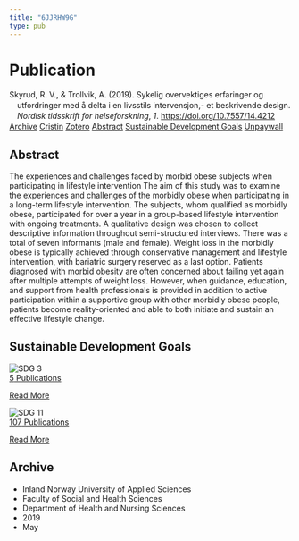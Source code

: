 ```yaml
---
title: "6JJRHW9G"
type: pub
---
```

<h1>Publication</h1>
<article id="csl-bib-container-6JJRHW9G" class="csl-bib-container">
  <div class="csl-bib-body" style="line-height: 1.35; padding-left: 1em; text-indent:-1em;">
  <div class="csl-entry">Skyrud, R. V., &amp; Trollvik, A. (2019). Sykelig overvektiges erfaringer og utfordringer med &#xE5; delta i en livsstils intervensjon,- et beskrivende design. <i>Nordisk tidsskrift for helseforskning</i>, <i>1</i>. <a href="https://doi.org/10.7557/14.4212">https://doi.org/10.7557/14.4212</a></div>
</div>
  <div class="csl-bib-buttons">
    <a href="#taxonomy-article-6JJRHW9G" class="csl-bib-button">Archive</a>
    <a href="https://app.cristin.no/results/show.jsf?id=1696326" alt="Cristin URL" class="csl-bib-button">Cristin</a>
    <a href="http://zotero.org/groups/5402882/items/6JJRHW9G" alt="Zotero URL" class="csl-bib-button">Zotero</a>
    <a href="#abstract-article-6JJRHW9G" class="csl-bib-button">Abstract</a>
    <a href="#sdg-article-6JJRHW9G" class="csl-bib-button">Sustainable Development Goals</a>
    <a href="https://septentrio.uit.no/index.php/helseforsk/article/download/4212/4657" class="csl-bib-button">Unpaywall</a>
  </div>
  <div id="csl-bib-meta-container-6JJRHW9G"></div>
</article>
<div id="csl-bib-meta-6JJRHW9G" class="csl-bib-meta">
  <article id="abstract-article-6JJRHW9G" class="abstract-article">
    <h1>Abstract</h1>
    The experiences and challenges faced by morbid obese subjects when participating in lifestyle intervention The aim of this study was to examine the experiences and challenges of the morbidly obese when participating in a long-term lifestyle intervention. The subjects, whom qualified as morbidly obese, participated for over a year in a group-based lifestyle intervention with ongoing treatments. A qualitative design was chosen to collect descriptive information throughout semi-structured interviews. There was a total of seven informants (male and female). Weight loss in the morbidly obese is typically achieved through conservative management and lifestyle intervention, with bariatric surgery reserved as a last option. Patients diagnosed with morbid obesity are often concerned about failing yet again after multiple attempts of weight loss. However, when guidance, education, and support from health professionals is provided in addition to active participation within a supportive group with other morbidly obese people, patients become reality-oriented and able to both initiate and sustain an effective lifestyle change.
  </article>
  <article id="sdg-article-6JJRHW9G" class="sdg-article">
    <h1>Sustainable Development Goals</h1>
    <div class="sdg-container"><div id="sdg3" class="sdg"> <img src="{{< params subfolder >}}images/sdg/sdg03_en.png" class="image" alt="SDG 3"> <div class="sdg-overlay"> <a href="{{< params subfolder >}}en/archive/?sdg=3#archive" class="sdg-publication-count"><span>5</span> Publications</a> <p><a href="https://sdgs.un.org/goals/goal3" class="sdg-read-more">Read More</a></p> </div> </div> <div id="sdg11" class="sdg"> <img src="{{< params subfolder >}}images/sdg/sdg11_en.png" class="image" alt="SDG 11"> <div class="sdg-overlay"> <a href="{{< params subfolder >}}en/archive/?sdg=11#archive" class="sdg-publication-count"><span>107</span> Publications</a> <p><a href="https://sdgs.un.org/goals/goal11" class="sdg-read-more">Read More</a></p> </div> </div></div>
  </article>
  <article id="taxonomy-article-6JJRHW9G" class="taxonomy-article">
    <h1>Archive</h1>
    <ul>
      <li>Inland Norway University of Applied Sciences</li>
      <li>Faculty of Social and Health Sciences</li>
      <li>Department of Health and Nursing Sciences</li>
      <li>2019</li>
      <li>May</li>
    </ul>
  </article>
</div>
